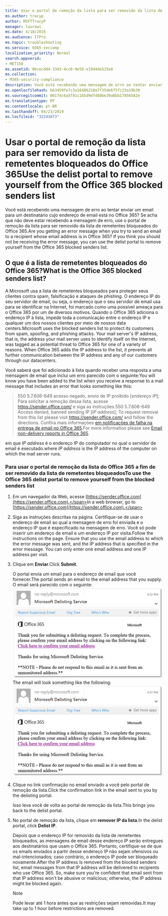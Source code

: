 ```yaml
---
title: Usar o portal de remoção da lista para ser removido da lista de remetentes bloqueados do Office 365
ms.author: tracyp
author: MSFTTracyP
manager: laurawi
ms.date: 4/18/2016
ms.audience: ITPro
ms.topic: troubleshooting
ms.service: O365-seccomp
localization_priority: Normal
search.appverid:
- MET150
ms.assetid: 0bcecdd4-3343-4cc0-9e58-e19d4de515e8
ms.collection:
- M365-security-compliance
description: Você está recebendo uma mensagem de erro ao tentar enviar um email para um destinatário cujo endereço de email está no Office 365? Se acha que não deve estar recebendo a mensagem de erro, use o portal de remoção da lista para ser removido da lista de remetentes bloqueados do Office 365.
ms.openlocfilehash: b63459fe7c3a16486210a7f35de6f5fc23a19b30
ms.sourcegitcommit: 0017dc6a5f81c165d9dfd88be39a6bb17856582e
ms.translationtype: MT
ms.contentlocale: pt-BR
ms.lasthandoff: 04/23/2019
ms.locfileid: "32243873"
---
```

# <a name="use-the-delist-portal-to-remove-yourself-from-the-office-365-blocked-senders-list"></a><span data-ttu-id="e433c-104">Usar o portal de remoção da lista para ser removido da lista de remetentes bloqueados do Office 365</span><span class="sxs-lookup"><span data-stu-id="e433c-104">Use the delist portal to remove yourself from the Office 365 blocked senders list</span></span>

<span data-ttu-id="e433c-p102">Você está recebendo uma mensagem de erro ao tentar enviar um email para um destinatário cujo endereço de email está no Office 365? Se acha que não deve estar recebendo a mensagem de erro, use o portal de remoção da lista para ser removido da lista de remetentes bloqueados do Office 365.</span><span class="sxs-lookup"><span data-stu-id="e433c-p102">Are you getting an error message when you try to send an email to a recipient whose email address is in Office 365? If you think you should not be receiving the error message, you can use the delist portal to remove yourself from the Office 365 blocked senders list.</span></span>
  
## <a name="what-is-the-office-365-blocked-senders-list"></a><span data-ttu-id="e433c-107">O que é a lista de remetentes bloqueados do Office 365?</span><span class="sxs-lookup"><span data-stu-id="e433c-107">What is the Office 365 blocked senders list?</span></span>

<span data-ttu-id="e433c-p103">A Microsoft usa a lista de remetentes bloqueados para proteger seus clientes contra spam, falsificação e ataques de phishing. O endereço IP do seu servidor de email, ou seja, o endereço que o seu servidor de email usa para se identificar na Internet, foi marcado como uma possível ameaça para o Office 365 por um de diversos motivos. Quando o Office 365 adiciona o endereço IP à lista, impede toda a comunicação entre o endereço IP e qualquer um dos nossos clientes por meio de nossos data centers.</span><span class="sxs-lookup"><span data-stu-id="e433c-p103">Microsoft uses the blocked senders list to protect its customers from spam, spoofing, and phishing attacks. Your mail server's IP address, that is, the address your mail server uses to identify itself on the Internet, was tagged as a potential threat to Office 365 for one of a variety of reasons. When Office 365 adds the IP address to the list, it prevents all further communication between the IP address and any of our customers through our datacenters.</span></span>
  
<span data-ttu-id="e433c-111">Você saberá que foi adicionado à lista quando receber uma resposta a uma mensagem de email que inclui um erro parecido com o seguinte:</span><span class="sxs-lookup"><span data-stu-id="e433c-111">You will know you have been added to the list when you receive a response to a mail message that includes an error that looks something like this:</span></span>
  
> <span data-ttu-id="e433c-112">550 5.7.606-649 acesso negado, envio de IP proibido [_endereço IP_]; Para solicitar a remoção dessa lista, acesse https://sender.office.com/ e siga as instruções.</span><span class="sxs-lookup"><span data-stu-id="e433c-112">550 5.7.606-649 Access denied, banned sending IP [_IP address_]; To request removal from this list please visit https://sender.office.com/ and follow the directions.</span></span> <span data-ttu-id="e433c-113">Confira mais informações [em notificações de falha na entrega de email no Office 365](http://go.microsoft.com/fwlink/?LinkID=526653).</span><span class="sxs-lookup"><span data-stu-id="e433c-113">For more information please see [Email non-delivery reports in Office 365](http://go.microsoft.com/fwlink/?LinkID=526653).</span></span>
  
<span data-ttu-id="e433c-114">em que  _IP address_ é o endereço IP do computador no qual o servidor de email é executado.</span><span class="sxs-lookup"><span data-stu-id="e433c-114">where  _IP address_ is the IP address of the computer on which the mail server runs.</span></span> 
  
### <a name="to-use-the-office-365-delist-portal-to-remove-yourself-from-the-blocked-senders-list"></a><span data-ttu-id="e433c-115">Para usar o portal de remoção da lista do Office 365 a fim de ser removido da lista de remetentes bloqueados</span><span class="sxs-lookup"><span data-stu-id="e433c-115">To use the Office 365 delist portal to remove yourself from the blocked senders list</span></span>

1. <span data-ttu-id="e433c-116">Em um navegador da Web, acesse [https://sender.office.com](https://sender.office.com).</span><span class="sxs-lookup"><span data-stu-id="e433c-116">In a web browser, go to [https://sender.office.com](https://sender.office.com).</span></span>
    
2. <span data-ttu-id="e433c-p105">Siga as instruções descritas na página. Certifique-se de usar o endereço de email ao qual a mensagem de erro foi enviada e o endereço IP que é especificado na mensagem de erro. Você só pode inserir um endereço de email e um endereço IP por visita.</span><span class="sxs-lookup"><span data-stu-id="e433c-p105">Follow the instructions on the page. Ensure that you use the email address to which the error message was sent, and the IP address that is specified in the error message. You can only enter one email address and one IP address per visit.</span></span>
    
3. <span data-ttu-id="e433c-120">Clique em **Enviar**.</span><span class="sxs-lookup"><span data-stu-id="e433c-120">Click **Submit**.</span></span>
    
    <span data-ttu-id="e433c-121">O portal envia um email para o endereço de email que você fornecer.</span><span class="sxs-lookup"><span data-stu-id="e433c-121">The portal sends an email to the email address that you supply.</span></span> <span data-ttu-id="e433c-122">O email será parecido com o seguinte: ![captura de tela do email recebido ao enviar uma solicitação pelo portal de deslista](media/bf13e4f7-f68c-4e46-baa7-b6ab4cfc13f3.png)</span><span class="sxs-lookup"><span data-stu-id="e433c-122">The email will look something like the following: ![Screenshot of email received when you submit a request through the delist portal](media/bf13e4f7-f68c-4e46-baa7-b6ab4cfc13f3.png)</span></span>
  
4. <span data-ttu-id="e433c-123">Clique no link confirmação no email enviado a você pelo portal de remoção da lista.</span><span class="sxs-lookup"><span data-stu-id="e433c-123">Click the confirmation link in the email sent to you by the delisting portal.</span></span>
    
    <span data-ttu-id="e433c-124">Isso leva você de volta ao portal de remoção da lista.</span><span class="sxs-lookup"><span data-stu-id="e433c-124">This brings you back to the delist portal.</span></span>
    
5. <span data-ttu-id="e433c-125">No portal de remoção da lista, clique em **remover IP da lista**.</span><span class="sxs-lookup"><span data-stu-id="e433c-125">In the delist portal, click **Delist IP**.</span></span>
    
    <span data-ttu-id="e433c-p107">Depois que o endereço IP for removido da lista de remetentes bloqueados, as mensagens de email desse endereço IP serão entregues aos destinatários que usam o Office 365. Portanto, certifique-se de que os emails enviados a partir desse endereço IP não sejam ofensivos ou mal-intencionados; caso contrário, o endereço IP pode ser bloqueado novamente.</span><span class="sxs-lookup"><span data-stu-id="e433c-p107">After the IP address is removed from the blocked senders list, email messages from that IP address will be delivered to recipients who use Office 365. So, make sure you're confident that email sent from that IP address won't be abusive or malicious; otherwise, the IP address might be blocked again.</span></span>
    
    > [!NOTE]
    > <span data-ttu-id="e433c-128">Pode levar até 1 hora antes que as restrições sejam removidas.</span><span class="sxs-lookup"><span data-stu-id="e433c-128">It may take up to 1 hour before restrictions are removed.</span></span>
